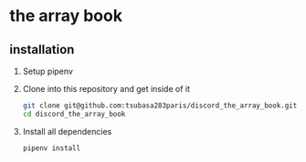 # the array book

## installation

1. Setup pipenv

2. Clone into this repository and get inside of it  
   ```bash
   git clone git@github.com:tsubasa283paris/discord_the_array_book.git
   cd discord_the_array_book
   ```

3. Install all dependencies  
   ```bash
   pipenv install
   ```
